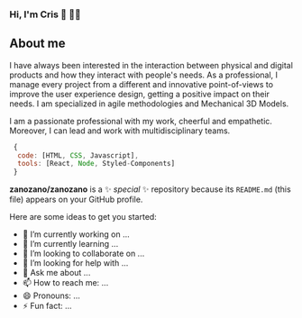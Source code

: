 ### Hi, I'm Cris 👋 👨‍💻


## About me
I have always been interested in the interaction between physical and digital products and how they interact with people's needs. As a professional, I manage every project from a different and innovative point-of-views to improve the user experience design, getting a positive impact on their needs. I am specialized in agile methodologies and Mechanical 3D Models.

I am a passionate professional with my work, cheerful and empathetic. Moreover, I can lead and work with multidisciplinary teams.


```js
 {
  code: [HTML, CSS, Javascript],
  tools: [React, Node, Styled-Components]
 }
```


**zanozano/zanozano** is a ✨ _special_ ✨ repository because its `README.md` (this file) appears on your GitHub profile.

Here are some ideas to get you started:

- 🔭 I’m currently working on ...
- 🌱 I’m currently learning ...
- 👯 I’m looking to collaborate on ...
- 🤔 I’m looking for help with ...
- 💬 Ask me about ...
- 📫 How to reach me: ...
- 😄 Pronouns: ...
- ⚡ Fun fact: ...

